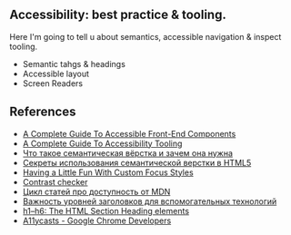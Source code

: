 ## Accessibility: best practice & tooling.
Here I'm going to tell u about semantics, accessible navigation & inspect tooling. 

* Semantic tahgs & headings
* Accessible layout
* Screen Readers

## References
* [A Complete Guide To Accessible Front-End Components](https://www.smashingmagazine.com/2021/03/complete-guide-accessible-front-end-components)
* [A Complete Guide To Accessibility Tooling](https://www.smashingmagazine.com/2021/06/complete-guide-accessibility-tooling/)
* [Что такое семантическая вёрстка и зачем она нужна](https://htmlacademy.ru/blog/boost/frontend/semantics)
* [Секреты использования семантической верстки в HTML5](https://medium.com/@stasonmars/%D1%81%D0%B5%D0%BA%D1%80%D0%B5%D1%82%D1%8B-%D0%B8%D1%81%D0%BF%D0%BE%D0%BB%D1%8C%D0%B7%D0%BE%D0%B2%D0%B0%D0%BD%D0%B8%D1%8F-%D1%81%D0%B5%D0%BC%D0%B0%D0%BD%D1%82%D0%B8%D1%87%D0%B5%D1%81%D0%BA%D0%BE%D0%B8%CC%86-%D0%B2%D0%B5%D1%80%D1%81%D1%82%D0%BA%D0%B8-%D0%B2-html5-c7cd5e6f1ebb)
* [Having a Little Fun With Custom Focus Styles](https://css-tricks.com/having-a-little-fun-with-custom-focus-styles/)
* [Contrast checker](https://webaim.org/resources/contrastchecker/)
* [Цикл статей про доступность от MDN](https://developer.mozilla.org/ru/docs/Learn/Accessibility)
* [Важ­ность уров­ней за­го­лов­ков для вспо­мо­га­тель­ных тех­но­ло­гий](https://web-standards.ru/articles/heading-levels/)
* [h1–h6: The HTML Section Heading elements](https://developer.mozilla.org/en-US/docs/Web/HTML/Element/Heading_Elements)
* [A11ycasts - Google Chrome Developers](https://www.youtube.com/watch?v=HtTyRajRuyY&list=PLNYkxOF6rcICWx0C9LVWWVqvHlYJyqw7g)

